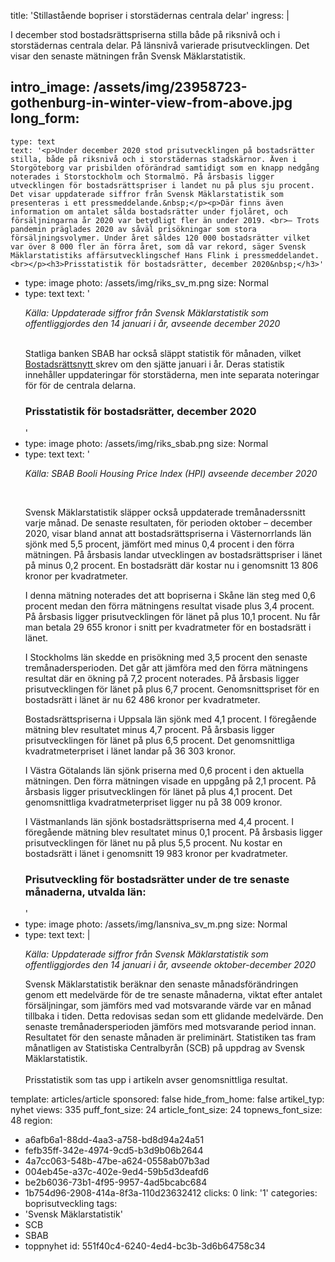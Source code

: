 title: 'Stillastående bopriser i storstädernas centrala delar'
ingress: |
  <p>I december stod bostadsrättspriserna stilla både på riksnivå och i storstädernas centrala delar. På länsnivå varierade prisutvecklingen. Det visar den senaste mätningen från Svensk Mäklarstatistik.
  </p>
  
intro_image: /assets/img/23958723-gothenburg-in-winter-view-from-above.jpg
long_form:
  -
    type: text
    text: '<p>Under december 2020 stod prisutvecklingen på bostadsrätter stilla, både på riksnivå och i storstädernas stadskärnor. Även i Storgöteborg var prisbilden oförändrad samtidigt som en knapp nedgång noterades i Storstockholm och Stormalmö. På årsbasis ligger utvecklingen för bostadsrättspriser i landet nu på plus sju procent. Det visar uppdaterade siffror från Svensk Mäklarstatistik som presenteras i ett pressmeddelande.&nbsp;</p><p>Där finns även information om antalet sålda bostadsrätter under fjolåret, och försäljningarna år 2020 var betydligt fler än under 2019. <br>– Trots pandemin präglades 2020 av såväl prisökningar som stora försäljningsvolymer. Under året såldes 120 000 bostadsrätter vilket var över 8 000 fler än förra året, som då var rekord, säger Svensk Mäklarstatistiks affärsutvecklingschef Hans Flink i pressmeddelandet.<br></p><h3>Prisstatistik för bostadsrätter, december 2020&nbsp;</h3>'
  -
    type: image
    photo: /assets/img/riks_sv_m.png
    size: Normal
  -
    type: text
    text: '<p><i>Källa: Uppdaterade siffror från Svensk Mäklarstatistik som offentliggjordes den 14 januari i år, avseende december 2020<br><br></i></p><p>Statliga banken SBAB har också släppt statistik för månaden, vilket <a href="https://bostadsrattsnytt.se/nyheter/boprisutveckling/2021-01-06-sbab-blandad-utveckling-foer-bostadsraettspriser-i-sverige">Bostadsrättsnytt </a>skrev om den sjätte januari i år. Deras statistik innehåller uppdateringar för storstäderna, men inte separata noteringar för för de centrala delarna.&nbsp;</p><h3>Prisstatistik för bostadsrätter, december 2020</h3>'
  -
    type: image
    photo: /assets/img/riks_sbab.png
    size: Normal
  -
    type: text
    text: '<p><i>Källa: SBAB Booli Housing Price Index (HPI) avseende december 2020</i></p><p><br></p><p>Svensk Mäklarstatistik släpper också uppdaterade tremånaderssnitt varje månad. De senaste resultaten, för perioden oktober – december 2020, visar bland annat att bostadsrättspriserna i Västernorrlands län sjönk med 5,5 procent, jämfört med minus 0,4 procent i den förra mätningen. På årsbasis landar utvecklingen av bostadsrättspriser i länet på minus 0,2 procent. En bostadsrätt där kostar nu i genomsnitt 13 806 kronor per kvadratmeter.</p><p>I denna mätning noterades det att bopriserna i Skåne län steg med 0,6 procent medan den förra mätningens resultat visade plus 3,4 procent. På årsbasis ligger prisutvecklingen för länet på plus 10,1 procent. Nu får man betala 29 655 kronor i snitt per kvadratmeter för en bostadsrätt i länet.&nbsp;<br></p><p>I Stockholms län skedde en prisökning med 3,5 procent den senaste tremånadersperioden. Det går att jämföra med den förra mätningens resultat där en ökning på 7,2 procent noterades. På årsbasis ligger prisutvecklingen för länet på plus 6,7 procent. Genomsnittspriset för en bostadsrätt i länet är nu 62 486 kronor per kvadratmeter.</p><p>Bostadsrättspriserna i Uppsala län sjönk med 4,1 procent. I föregående mätning blev resultatet minus 4,7 procent. På årsbasis ligger prisutvecklingen för länet på plus 6,5 procent. Det genomsnittliga kvadratmeterpriset i länet landar på 36 303 kronor.</p><p>I Västra Götalands län sjönk priserna med 0,6 procent i den aktuella mätningen. Den förra mätningen visade en uppgång på 2,1 procent. På årsbasis ligger prisutvecklingen för länet på plus 4,1 procent. Det genomsnittliga kvadratmeterpriset ligger nu på 38 009 kronor.<br></p><p>I Västmanlands län sjönk bostadsrättspriserna med 4,4 procent. I föregående mätning blev resultatet minus 0,1 procent. På årsbasis ligger prisutvecklingen för länet nu på plus 5,5 procent. Nu kostar en bostadsrätt i länet i genomsnitt 19 983 kronor per kvadratmeter.<br></p><h3>Prisutveckling för bostadsrätter under de tre senaste månaderna, utvalda län:</h3>'
  -
    type: image
    photo: /assets/img/lansniva_sv_m.png
    size: Normal
  -
    type: text
    text: |
      <p><i>Källa: Uppdaterade siffror från Svensk Mäklarstatistik som offentliggjordes den 14 januari i år, avseende oktober-december 2020</i></p><p>Svensk Mäklarstatistik beräknar den senaste månadsförändringen genom ett medelvärde för de tre senaste månaderna, viktat efter antalet försäljningar, som jämförs med vad motsvarande värde var en månad tillbaka i tiden. Detta redovisas sedan som ett glidande medelvärde. Den senaste tremånadersperioden jämförs med motsvarande period innan. 
      Resultatet för den senaste månaden är preliminärt. Statistiken tas fram månatligen av Statistiska Centralbyrån (SCB) på uppdrag av Svensk Mäklarstatistik. <br><br>Prisstatistik som tas upp i artikeln avser genomsnittliga resultat.&nbsp;</p>
      
template: articles/article
sponsored: false
hide_from_home: false
artikel_typ: nyhet
views: 335
puff_font_size: 24
article_font_size: 24
topnews_font_size: 48
region:
  - a6afb6a1-88dd-4aa3-a758-bd8d94a24a51
  - fefb35ff-342e-4974-9cd5-b3d9b06b2644
  - 4a7cc063-548b-47be-a624-0558ab07b3ad
  - 004eb45e-a37c-402e-9ed4-59b5d3deafd6
  - be2b6036-73b1-4f95-9957-4ad5bcabc684
  - 1b754d96-2908-414a-8f3a-110d23632412
clicks: 0
link: '1'
categories: boprisutveckling
tags:
  - 'Svensk Mäklarstatistik'
  - SCB
  - SBAB
  - toppnyhet
id: 551f40c4-6240-4ed4-bc3b-3d6b64758c34
